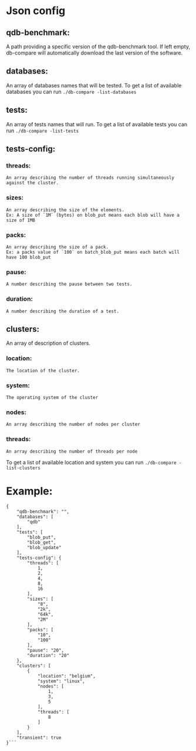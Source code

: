 # Json config
## qdb-benchmark:
A path providing a specific version of the qdb-benchmark tool.
If left empty, db-compare will automatically download the last version of the software.

## databases:
An array of databases names that will be tested.
To get a list of available databases you can run `./db-compare -list-databases`

## tests:
An array of tests names that will run.
To get a list of available tests you can run `./db-compare -list-tests`

## tests-config:
###    threads:
    An array describing the number of threads running simultaneously against the cluster.
###    sizes:
    An array describing the size of the elements.
    Ex: A size of `1M` (bytes) on blob_put means each blob will have a size of 1MB
###    packs:
    An array describing the size of a pack.
    Ex: a packs value of `100` on batch_blob_put means each batch will have 100 blob_put
###    pause:
    A number describing the pause between two tests.
###    duration:
    A number describing the duration of a test.

## clusters:
An array of description of clusters.
###    location:
    The location of the cluster.
###    system:
    The operating system of the cluster
###    nodes:
    An array describing the number of nodes per cluster
###    threads:
    An array describing the number of threads per node
To get a list of available location and system you can run `./db-compare -list-clusters`


# Example:
```
{
    "qdb-benchmark": "",
    "databases": [
        "qdb"
    ],
    "tests": [
        "blob_put",
        "blob_get",
        "blob_update"
    ],
    "tests-config": {
        "threads": [
            1,
            2,
            4,
            8,
            16
        ],
        "sizes": [
            "8",
            "2k",
            "64k",
            "2M"
        ],
        "packs": [
            "10",
            "100"
        ],
        "pause": "20",
        "duration": "20"
    },
    "clusters": [
        {
            "location": "belgium",
            "system": "linux",
            "nodes": [
                1,
                3,
                5
            ],
            "threads": [
                8
            ]
        }
    ],
    "transient": true
}```